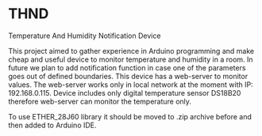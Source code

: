 # THND
Temperature And Humidity Notification Device

This project aimed to gather experience in Arduino programming and make cheap and useful device to monitor temperature and humidity in a room. In future we plan to add notification function in case one of the parameters goes out of defined boundaries.
This device has a web-server to monitor values.
The web-server works only in local network at the moment with IP: 192.168.0.115.
Device includes only digital temperature sensor DS18B20 therefore web-server can monitor the temperature only.

To use ETHER_28J60 library it should be moved to .zip archive before and then added to Arduino IDE.